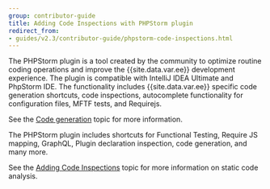 ```yaml
---
group: contributor-guide
title: Adding Code Inspections with PHPStorm plugin
redirect_from:
- guides/v2.3/contributor-guide/phpstorm-code-inspections.html
---
```


The PHPStorm plugin is a tool created by the community to optimize routine coding operations and improve the {{site.data.var.ee}} development experience. The plugin is compatible with IntelliJ IDEA Ultimate and PhpStorm IDE. The functionality includes {{site.data.var.ee}} specific code generation shortcuts, code inspections, autocomplete functionality for configuration files, MFTF tests, and Requirejs.

See the [Code generation]({{site.baseurl}}/guides/v2.3/ext-best-practices/phpstorm/code-generation.html) topic for more information.

The PHPStorm plugin includes shortcuts for Functional Testing, Require JS mapping, GraphQL, Plugin declaration inspection, code generation, and many more.

See the [Adding Code Inspections]({{site.baseurl}}/guides/v2.3/ext-best-practices/phpstorm/inspections.html) topic for more information on static code analysis.

